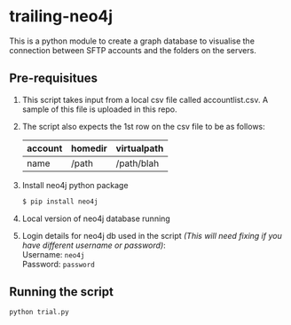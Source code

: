 # trailing-neo4j

This is a python module to create a graph database to visualise the connection between SFTP accounts and the folders on the servers.

## Pre-requisitues

1. This script takes input from a local csv file called accountlist.csv. A sample of this file is uploaded in this repo.
1. The script also expects the 1st row on the csv file to be as follows:

    | account | homedir | virtualpath |
    | ------- | ------- | ----------- |
    | name  | /path | /path/blah |

1. Install neo4j python package

    ```sh
    $ pip install neo4j
    ```

1. Local version of neo4j database running
1. Login details for neo4j db used in the script _(This will need fixing if you have different username or password)_:<br/>
    Username: `neo4j`<br/>
    Password: `password`

## Running the script

```sh
python trial.py
```
